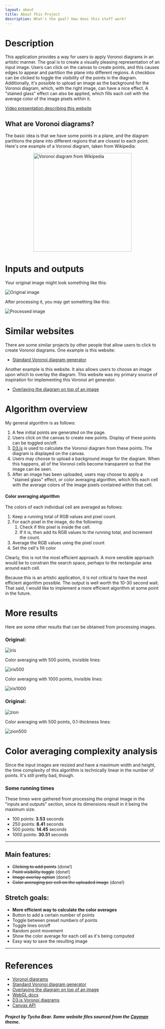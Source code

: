 ```yaml
---
layout: about
title: About This Project
description: What's the goal? How does this stuff work?
---
```


[//]: # (## blah blah)

[//]: # ()
[//]: # (_yay_)

[//]: # ()
[//]: # ([back]&#40;./&#41;)

# Description

This application provides a way for users to apply Voronoi diagrams in an artistic manner. The goal is to create a visually pleasing representation of an input image. Users can click on the canvas to create points, and this causes edges to appear and partition the plane into different regions. A checkbox can be clicked to toggle the visibility of the points in the diagram. Additionally, it's possible to upload an image as the background for the Voronoi diagram, which, with the right image, can have a nice effect. A "stained glass" effect can also be applied, which fills each cell with the average color of the image pixels within it.

[Video presentation describing this website](https://www.youtube.com/watch?v=bp0mO5FS_so)

## What are Voronoi diagrams?

The basic idea is that we have some points in a plane, and the diagram partitions the plane into different regions that are closest to each point. Here's one example of a Voronoi diagram, taken from Wikipedia:

[//]: # (![Voronoi Diagram]&#40;Euclidean_Voronoi_diagram_Custom.png&#41;)

[//]: # (<img src="Euclidean_Voronoi_diagram.png" width="100">)

[//]: # (center the image)

[//]: # (<img src="Euclidean_Voronoi_diagram.png" width="320">)
<img src="Euclidean_Voronoi_diagram.png" width="320" style="display: block; margin-left: auto; margin-right: auto;" alt="Voronoi diagram from Wikipedia">



# Inputs and outputs

Your original image might look something like this:

![Original image](result-snp-original.png)

After processing it, you may get something like this:

![Processed image](result-snp-250.png)


# Similar websites

There are some similar projects by other people that allow users to click to create Voronoi diagrams. One example is this website:

* [Standard Voronoi diagram generator](https://alexbeutel.com/webgl/voronoi.html)

Another example is this website. It also allows users to choose an image upon which to overlay the diagram. This website was my primary source of inspiration for implementing this Voronoi art generator.

* [Overlaying the diagram on top of an image](https://cfbrasz.github.io/Voronoi.html)


# Algorithm overview

My general algorithm is as follows:

1. A few initial points are generated on the page.
2. Users click on the canvas to create new points. Display of these points can be toggled on/off.
3. [D3.js](https://d3js.org/d3-delaunay/voronoi) is used to calculate the Voronoi diagram from these points. The diagram is displayed on the canvas.
4. Users may choose to upload a background image for the diagram. When this happens, all of the Voronoi cells become transparent so that the image can be seen.
5. After an image has been uploaded, users may choose to apply a "stained glass" effect, or color averaging algorithm, which fills each cell with the average colors of the image pixels contained within that cell.

#### Color averaging algorithm

The colors of each individual cell are averaged as follows:

1. Keep a running total of RGB values and pixel count.
2. For each pixel in the image, do the following:
   1. Check if this pixel is inside the cell.
   2. If it is, then add its RGB values to the running total, and increment the count.
3. Average the RGB values using the pixel count
4. Set the cell's fill color 


Clearly, this is not the most efficient approach. A more sensible approach would be to constrain the search space, perhaps to the rectangular area around each cell.

Because this is an artistic application, it is not critical to have the most efficient algorithm possible. The output is well worth the 10-30 second wait. That said, I would like to implement a more efficient algorithm at some point in the future.

# More results

Here are some other results that can be obtained from processing images.

### Original:

![iris](iris.png)

Color averaging with 500 points, invisible lines:

![iris500](result-iris-500-thickness-0.png)

Color averaging with 1000 points, invisible lines:

![iris1000](result-iris-1000-thickness-0.png)


### Original:

![zion](zion.png)

Color averaging with 500 points, 0.1-thickness lines:

![zion500](result-demo2-500-thickness-0.1.png)


# Color averaging complexity analysis

Since the input images are resized and have a maximum width and height, the time complexity of this algorithm is technically linear in the number of points. It's still pretty bad, though.

[//]: # (If the size of the image was not constrained, then it would run in polynomial time &#40;O&#40;n^2&#41;&#41; )

### Some running times

These times were gathered from processing the original image in the "inputs and outputs" section, since its dimensions result in it being the maximum size.


[//]: # (* 100 points: 3.53 seconds)

[//]: # (* 250 points: 8.41 seconds)

[//]: # (* 500 points: 14.45 seconds)

[//]: # (* 1000 points: 30.51 seconds)


[//]: # (* **100** points: 3.53 seconds)

[//]: # (* **250** points: 8.41 seconds)

[//]: # (* **500** points: 14.45 seconds)

[//]: # (* **1000** points: 30.51 seconds)


* 100 points: **3.53** seconds
* 250 points: **8.41** seconds
* 500 points: **14.45** seconds
* 1000 points: **30.51** seconds


[//]: # (* **100** points: **3.53 seconds**)

[//]: # (* **250** points: **8.41 seconds**)

[//]: # (* **500** points: **14.45 seconds**)

[//]: # (* **1000** points: **30.51 seconds**)

---

## Main features:

* ~~Clicking to add points~~ (done!)
* ~~Point visibility toggle~~ (done!)
* ~~Image overlay option~~ (done!)
* ~~Color averaging per cell on the uploaded image~~ (done!)

[//]: # (#### All of these have been completed!)

## Stretch goals:

* **More efficient way to calculate the color averages**
* Button to add a certain number of points
* Toggle between preset numbers of points
* Toggle lines on/off
* Random point movement
* Show the color average for each cell as it's being computed
* Easy way to save the resulting image

[//]: # (I’ll also make it so the points can move around in a random manner, or be overlaid on top of an image. My idea is to create something resembling a screensaver that can be pleasing to look at.)

---


# References

* [Voronoi diagrams](https://en.wikipedia.org/wiki/Voronoi_diagram)
* [Standard Voronoi diagram generator](https://alexbeutel.com/webgl/voronoi.html)
* [Overlaying the diagram on top of an image](https://cfbrasz.github.io/Voronoi.html)
* [WebGL docs](https://developer.mozilla.org/en-US/docs/Web/API/WebGL_API)
* [D3.js Voronoi diagrams](https://d3js.org/d3-delaunay/voronoi)
* [Canvas API](https://developer.mozilla.org/en-US/docs/Web/API/Canvas_API)


[//]: # (---)


##### Project by Tycho Bear. Some website files sourced from the [Cayman](https://github.com/pages-themes/cayman) theme.








[//]: # (---)

[//]: # (Text can be **bold**, _italic_, or ~~strikethrough~~.)



[//]: # ([Link to another page]&#40;./about.html&#41;.)

[//]: # ()
[//]: # ()
[//]: # (There should be whitespace between paragraphs.)

[//]: # ()
[//]: # ()
[//]: # (There should be whitespace between paragraphs. We recommend including a README, or a file with information about your project.)

[//]: # ()
[//]: # ()
[//]: # (# Header 1)

[//]: # ()
[//]: # ()
[//]: # (This is a normal paragraph following a header. GitHub is a code hosting platform for version control and collaboration. It lets you and others work together on projects from anywhere.)

[//]: # ()
[//]: # ()
[//]: # (## Header 2)

[//]: # ()
[//]: # ()
[//]: # (> This is a blockquote following a header.)

[//]: # ()
[//]: # (>)

[//]: # ()
[//]: # (> When something is important enough, you do it even if the odds are not in your favor.)

[//]: # ()
[//]: # ()
[//]: # (### Header 3)

[//]: # ()
[//]: # ()
[//]: # (```js)

[//]: # ()
[//]: # (// Javascript code with syntax highlighting.)

[//]: # ()
[//]: # (var fun = function lang&#40;l&#41; {)

[//]: # ()
[//]: # (  dateformat.i18n = require&#40;'./lang/' + l&#41;)

[//]: # ()
[//]: # (  return true;)

[//]: # ()
[//]: # (})

[//]: # ()
[//]: # (```)

[//]: # ()
[//]: # ()
[//]: # (```ruby)

[//]: # ()
[//]: # (# Ruby code with syntax highlighting)

[//]: # ()


[//]: # ()
[//]: # (end)

[//]: # ()
[//]: # (```)

[//]: # ()
[//]: # ()
[//]: # (#### Header 4)

[//]: # ()
[//]: # ()
[//]: # (*   This is an unordered list following a header.)

[//]: # ()
[//]: # (*   This is an unordered list following a header.)

[//]: # ()
[//]: # (*   This is an unordered list following a header.)

[//]: # ()
[//]: # ()
[//]: # (##### Header 5)

[//]: # ()
[//]: # ()
[//]: # (1.  This is an ordered list following a header.)

[//]: # ()
[//]: # (2.  This is an ordered list following a header.)

[//]: # ()
[//]: # (3.  This is an ordered list following a header.)

[//]: # ()
[//]: # ()
[//]: # (###### Header 6)

[//]: # ()
[//]: # ([//]: # &#40;https://github.com/pages-themes/cayman/issues/82&#41;)
[//]: # ([//]: # &#40;that actually wasn't the issue, but I removed the lines between the&#41;)
[//]: # ()
[//]: # ([//]: # &#40;table rows and it fixed the problem&#41;)
[//]: # ()
[//]: # (| head1        | head two          | three |)
[//]: # (|:-------------|:------------------|:------|)
[//]: # (| ok           | good swedish fish | nice  |)
[//]: # (| out of stock | good and plenty   | nice  |)
[//]: # (| ok           | good `oreos`      | hmm   |)
[//]: # (| ok           | good `zoute` drop | yumm  |)

[//]: # ()
[//]: # ()
[//]: # (### There's a horizontal rule below this.)

[//]: # ()
[//]: # ()
[//]: # (* * *)

[//]: # ()
[//]: # ()
[//]: # (### Here is an unordered list:)

[//]: # ()
[//]: # ()
[//]: # (*   Item foo)

[//]: # ()
[//]: # (*   Item bar)

[//]: # ()
[//]: # (*   Item baz)

[//]: # ()
[//]: # (*   Item zip)

[//]: # ()
[//]: # ()
[//]: # (### And an ordered list:)

[//]: # ()
[//]: # ()
[//]: # (1.  Item one)

[//]: # ()
[//]: # (1.  Item two)

[//]: # ()
[//]: # (1.  Item three)

[//]: # ()
[//]: # (1.  Item four)

[//]: # ()
[//]: # ()
[//]: # (### And a nested list:)

[//]: # ()
[//]: # ()
[//]: # (- level 1 item)

[//]: # ()
[//]: # (  - level 2 item)

[//]: # ()
[//]: # (  - level 2 item)

[//]: # ()
[//]: # (    - level 3 item)

[//]: # ()
[//]: # (    - level 3 item)

[//]: # ()
[//]: # (- level 1 item)

[//]: # ()
[//]: # (  - level 2 item)

[//]: # ()
[//]: # (  - level 2 item)

[//]: # ()
[//]: # (  - level 2 item)

[//]: # ()
[//]: # (- level 1 item)

[//]: # ()
[//]: # (  - level 2 item)

[//]: # ()
[//]: # (  - level 2 item)

[//]: # ()
[//]: # (- level 1 item)

[//]: # ()
[//]: # ()
[//]: # (### Small image)

[//]: # ()
[//]: # ()
[//]: # (![Octocat]&#40;https://github.githubassets.com/images/icons/emoji/octocat.png&#41;)

[//]: # ()
[//]: # ()
[//]: # (### Large image)

[//]: # ()
[//]: # ()
[//]: # (![Branching]&#40;https://guides.github.com/activities/hello-world/branching.png&#41;)

[//]: # ()
[//]: # ()
[//]: # ()
[//]: # (### Definition lists can be used with HTML syntax.)

[//]: # ()
[//]: # ()
[//]: # (<dl>)

[//]: # ()
[//]: # (<dt>Name</dt>)

[//]: # ()
[//]: # (<dd>Godzilla</dd>)

[//]: # ()
[//]: # (<dt>Born</dt>)

[//]: # ()
[//]: # (<dd>1952</dd>)

[//]: # ()
[//]: # (<dt>Birthplace</dt>)

[//]: # ()
[//]: # (<dd>Japan</dd>)

[//]: # ()
[//]: # (<dt>Color</dt>)

[//]: # ()
[//]: # (<dd>Green</dd>)

[//]: # ()
[//]: # (</dl>)

[//]: # ()
[//]: # ()
[//]: # (```)

[//]: # ()
[//]: # (Long, single-line code blocks should not wrap. They should horizontally scroll if they are too long. This line should be long enough to demonstrate this.)

[//]: # ()
[//]: # (```)

[//]: # ()
[//]: # ()
[//]: # (```)

[//]: # ()
[//]: # (The final element.)

[//]: # ()
[//]: # (```)

